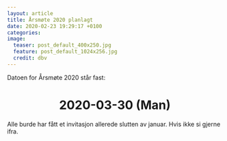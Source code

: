 ```yaml
---
layout: article
title: Årsmøte 2020 planlagt
date: 2020-02-23 19:29:17 +0100
categories: 
image: 
  teaser: post_default_400x250.jpg
  feature: post_default_1024x256.jpg
  credit: dbv
---
```

Datoen for Årsmøte 2020 står fast:

<center>
  <h1>2020-03-30 (Man)</h1>
</center>

Alle burde har fått et invitasjon allerede slutten av januar. Hvis ikke si gjerne ifra.
